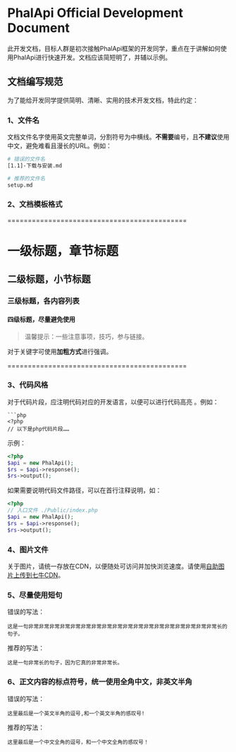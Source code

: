 # PhalApi Official Development Document

此开发文档，目标人群是初次接触PhalApi框架的开发同学，重点在于讲解如何使用PhalApi进行快速开发。文档应该简短明了，并辅以示例。

## 文档编写规范

为了能给开发同学提供简明、清晰、实用的技术开发文档，特此约定： 

### 1、文件名

文档文件名字使用英文完整单词，分割符号为中横线。**不需要**编号，且**不建议**使用中文，避免难看且漫长的URL。例如：
```bash
# 错误的文件名
[1.1]-下载与安装.md

# 推荐的文件名
setup.md
```

### 2、文档模板格式

============================================

# 一级标题，章节标题
## 二级标题，小节标题
### 三级标题，各内容列表
#### 四级标题，尽量避免使用

> 温馨提示：一些注意事项，技巧，参与链接。  

对于关键字可使用**加粗方式**进行强调。  

============================================

### 3、代码风格

对于代码片段，应注明代码对应的开发语言，以便可以进行代码高亮 。例如：
```
```php
<?php
// 以下是php代码片段……
```

示例：  
```php
<?php
$api = new PhalApi();
$rs = $api->response();
$rs->output();
```

如果需要说明代码文件路径，可以在首行注释说明，如：  
```php
<?php
// 入口文件 ./Public/index.php 
$api = new PhalApi();
$rs = $api->response();
$rs->output();
```

### 4、图片文件

关于图片，请统一存放在CDN，以便随处可访问并加快浏览速度。请使用[自助图片上传到七牛CDN](http://demo.phalapi.net/qiniu_upload.html)。  

### 5、尽量使用短句

错误的写法：  
```
这是一句非常非常非常非常非常非常非常非常非常非常非常非常非常非常非常非常非常非常长的句子。  
```

推荐的写法：  
```
这是一句非常长的句子，因为它真的非常非常长。  
```

### 6、正文内容的标点符号，统一使用全角中文，非英文半角

错误的写法：  
```
这里最后是一个英文半角的逗号,和一个英文半角的感叹号!
```

推荐的写法： 
```
这里最后是一个中文全角的逗号，和一个中文全角的感叹号！
```

